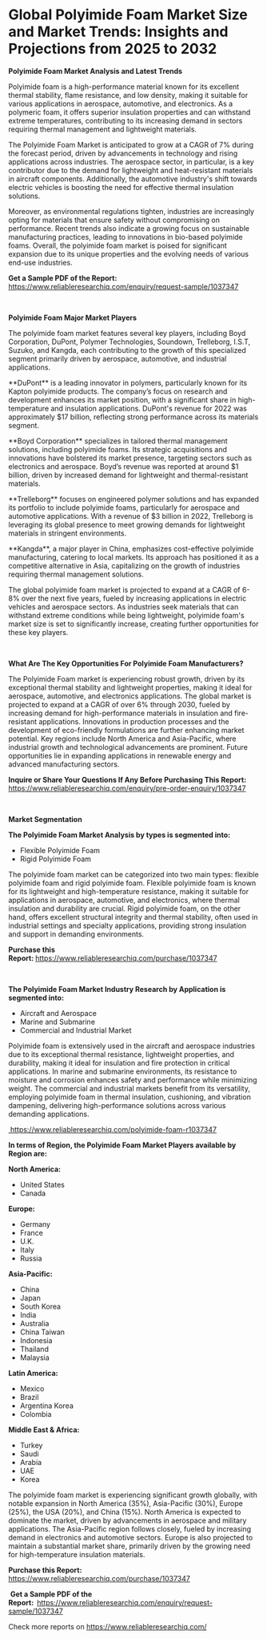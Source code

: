 <p><h1>Global Polyimide Foam Market Size and Market Trends: Insights and Projections from 2025 to 2032</h1></p><p><strong>Polyimide Foam Market Analysis and Latest Trends</strong></p>
<p><p>Polyimide foam is a high-performance material known for its excellent thermal stability, flame resistance, and low density, making it suitable for various applications in aerospace, automotive, and electronics. As a polymeric foam, it offers superior insulation properties and can withstand extreme temperatures, contributing to its increasing demand in sectors requiring thermal management and lightweight materials.</p><p>The Polyimide Foam Market is anticipated to grow at a CAGR of 7% during the forecast period, driven by advancements in technology and rising applications across industries. The aerospace sector, in particular, is a key contributor due to the demand for lightweight and heat-resistant materials in aircraft components. Additionally, the automotive industry's shift towards electric vehicles is boosting the need for effective thermal insulation solutions.</p><p>Moreover, as environmental regulations tighten, industries are increasingly opting for materials that ensure safety without compromising on performance. Recent trends also indicate a growing focus on sustainable manufacturing practices, leading to innovations in bio-based polyimide foams. Overall, the polyimide foam market is poised for significant expansion due to its unique properties and the evolving needs of various end-use industries.</p></p>
<p><strong>Get a Sample PDF of the Report:&nbsp;</strong> <a href="https://www.reliableresearchiq.com/enquiry/request-sample/1037347?utm_campaign=2275&utm_medium=2&utm_source=Github&utm_content=ia&utm_term=30012025&utm_id=polyimide-foam">https://www.reliableresearchiq.com/enquiry/request-sample/1037347</a></p>
<p>&nbsp;</p>
<p><strong>Polyimide Foam Major Market Players</strong></p>
<p><p>The polyimide foam market features several key players, including Boyd Corporation, DuPont, Polymer Technologies, Soundown, Trelleborg, I.S.T, Suzuko, and Kangda, each contributing to the growth of this specialized segment primarily driven by aerospace, automotive, and industrial applications.</p><p>**DuPont** is a leading innovator in polymers, particularly known for its Kapton polyimide products. The company’s focus on research and development enhances its market position, with a significant share in high-temperature and insulation applications. DuPont's revenue for 2022 was approximately $17 billion, reflecting strong performance across its materials segment.</p><p>**Boyd Corporation** specializes in tailored thermal management solutions, including polyimide foams. Its strategic acquisitions and innovations have bolstered its market presence, targeting sectors such as electronics and aerospace. Boyd’s revenue was reported at around $1 billion, driven by increased demand for lightweight and thermal-resistant materials.</p><p>**Trelleborg** focuses on engineered polymer solutions and has expanded its portfolio to include polyimide foams, particularly for aerospace and automotive applications. With a revenue of $3 billion in 2022, Trelleborg is leveraging its global presence to meet growing demands for lightweight materials in stringent environments.</p><p>**Kangda**, a major player in China, emphasizes cost-effective polyimide manufacturing, catering to local markets. Its approach has positioned it as a competitive alternative in Asia, capitalizing on the growth of industries requiring thermal management solutions.</p><p>The global polyimide foam market is projected to expand at a CAGR of 6-8% over the next five years, fueled by increasing applications in electric vehicles and aerospace sectors. As industries seek materials that can withstand extreme conditions while being lightweight, polyimide foam's market size is set to significantly increase, creating further opportunities for these key players.</p></p>
<p>&nbsp;</p>
<p><strong>What Are The Key Opportunities For Polyimide Foam Manufacturers?</strong></p>
<p><p>The Polyimide Foam market is experiencing robust growth, driven by its exceptional thermal stability and lightweight properties, making it ideal for aerospace, automotive, and electronics applications. The global market is projected to expand at a CAGR of over 6% through 2030, fueled by increasing demand for high-performance materials in insulation and fire-resistant applications. Innovations in production processes and the development of eco-friendly formulations are further enhancing market potential. Key regions include North America and Asia-Pacific, where industrial growth and technological advancements are prominent. Future opportunities lie in expanding applications in renewable energy and advanced manufacturing sectors.</p></p>
<p><strong>Inquire or Share Your Questions If Any Before Purchasing This Report:</strong> <a href="https://www.reliableresearchiq.com/enquiry/pre-order-enquiry/1037347?utm_campaign=2275&utm_medium=2&utm_source=Github&utm_content=ia&utm_term=30012025&utm_id=polyimide-foam">https://www.reliableresearchiq.com/enquiry/pre-order-enquiry/1037347</a></p>
<p>&nbsp;</p>
<p><strong>Market Segmentation</strong></p>
<p><strong>The Polyimide Foam Market Analysis by types is segmented into:</strong></p>
<p><ul><li>Flexible Polyimide Foam</li><li>Rigid Polyimide Foam</li></ul></p>
<p><p>The polyimide foam market can be categorized into two main types: flexible polyimide foam and rigid polyimide foam. Flexible polyimide foam is known for its lightweight and high-temperature resistance, making it suitable for applications in aerospace, automotive, and electronics, where thermal insulation and durability are crucial. Rigid polyimide foam, on the other hand, offers excellent structural integrity and thermal stability, often used in industrial settings and specialty applications, providing strong insulation and support in demanding environments.</p></p>
<p><strong>Purchase this Report:&nbsp;</strong><a href="https://www.reliableresearchiq.com/purchase/1037347?utm_campaign=2275&utm_medium=2&utm_source=Github&utm_content=ia&utm_term=30012025&utm_id=polyimide-foam">https://www.reliableresearchiq.com/purchase/1037347</a></p>
<p>&nbsp;</p>
<p><strong>The Polyimide Foam Market Industry Research by Application is segmented into:</strong></p>
<p><ul><li>Aircraft and Aerospace</li><li>Marine and Submarine</li><li>Commercial and Industrial Market</li></ul></p>
<p><p>Polyimide foam is extensively used in the aircraft and aerospace industries due to its exceptional thermal resistance, lightweight properties, and durability, making it ideal for insulation and fire protection in critical applications. In marine and submarine environments, its resistance to moisture and corrosion enhances safety and performance while minimizing weight. The commercial and industrial markets benefit from its versatility, employing polyimide foam in thermal insulation, cushioning, and vibration dampening, delivering high-performance solutions across various demanding applications.</p></p>
<p><a href="https://www.reliableresearchiq.com/polyimide-foam-r1037347?utm_campaign=2275&utm_medium=2&utm_source=Github&utm_content=ia&utm_term=30012025&utm_id=polyimide-foam">&nbsp;https://www.reliableresearchiq.com/polyimide-foam-r1037347</a></p>
<p><strong>In terms of Region, the Polyimide Foam Market Players available by Region are:</strong></p>
<p>
    <p> <strong> North America: </strong>
        <ul>
            <li>United States</li>
            <li>Canada</li>
        </ul>
        </p> 
    <p> <strong> Europe: </strong>
        <ul>
            <li>Germany</li>
            <li>France</li>
            <li>U.K.</li>
            <li>Italy</li>
            <li>Russia</li>
        </ul>
        </p> 
    <p> <strong> Asia-Pacific: </strong>
        <ul>
            <li>China</li>
            <li>Japan</li>
            <li>South Korea</li>
            <li>India</li>
            <li>Australia</li>
            <li>China Taiwan</li>
            <li>Indonesia</li>
            <li>Thailand</li>
            <li>Malaysia</li>
        </ul>
        </p> 
    <p> <strong> Latin America: </strong>
        <ul>
            <li>Mexico</li>
            <li>Brazil</li>
            <li>Argentina Korea</li>
            <li>Colombia</li>
        </ul>
        </p> 
    <p> <strong> Middle East & Africa: </strong>
        <ul>
            <li>Turkey</li>
            <li>Saudi</li>
            <li>Arabia</li>
            <li>UAE</li>
            <li>Korea</li>
        </ul>
    </p>
    </p>
<p><p>The polyimide foam market is experiencing significant growth globally, with notable expansion in North America (35%), Asia-Pacific (30%), Europe (25%), the USA (20%), and China (15%). North America is expected to dominate the market, driven by advancements in aerospace and military applications. The Asia-Pacific region follows closely, fueled by increasing demand in electronics and automotive sectors. Europe is also projected to maintain a substantial market share, primarily driven by the growing need for high-temperature insulation materials.</p></p>
<p><strong>Purchase this Report: </strong><a href="https://www.reliableresearchiq.com/purchase/1037347?utm_campaign=2275&utm_medium=2&utm_source=Github&utm_content=ia&utm_term=30012025&utm_id=polyimide-foam">https://www.reliableresearchiq.com/purchase/1037347</a></p>
<p>&nbsp;<strong>Get a Sample PDF of the Report:&nbsp;&nbsp;</strong><a href="https://www.reliableresearchiq.com/enquiry/request-sample/1037347?utm_campaign=2275&utm_medium=2&utm_source=Github&utm_content=ia&utm_term=30012025&utm_id=polyimide-foam">https://www.reliableresearchiq.com/enquiry/request-sample/1037347</a></p>
<p><strong></strong></p>
<p>Check more reports on <a href="https://www.reliableresearchiq.com/?utm_campaign=2275&utm_medium=2&utm_source=Github&utm_content=ia&utm_term=30012025&utm_id=polyimide-foam">https://www.reliableresearchiq.com/</a></p>